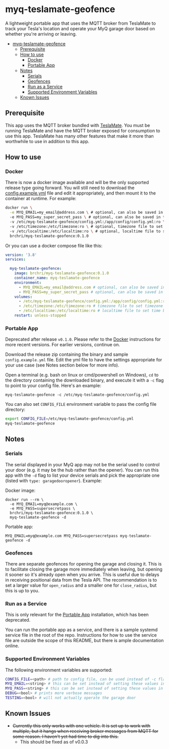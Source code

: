 # myq-teslamate-geofence
A lightweight portable app that uses the MQTT broker from TeslaMate to track your Tesla's location and operate your MyQ garage door based on whether you're arriving or leaving.

<!-- TOC -->

- [myq-teslamate-geofence](#myq-teslamate-geofence)
  - [Prerequisite](#prerequisite)
  - [How to use](#how-to-use)
    - [Docker](#docker)
    - [Portable App](#portable-app)
  - [Notes](#notes)
    - [Serials](#serials)
    - [Geofences](#geofences)
    - [Run as a Service](#run-as-a-service)
    - [Supported Environment Variables](#supported-environment-variables)
  - [Known Issues](#known-issues)

<!-- /TOC -->

## Prerequisite
This app uses the MQTT broker bundled with [TeslaMate](https://github.com/adriankumpf/teslamate). You must be running TeslaMate and have the MQTT broker exposed for consumption to use this app. TeslaMate has many other features that make it more than worthwhile to use in addition to this app.

## How to use
### Docker
There is now a docker image available and will be the only supported release type going forward. You will still need to download the [config.example.yml](https://github.com/brchri/myq-teslamate-geofence/blob/main/config.example.yml) file and edit it appropriately, and then mount it to the container at runtime. For example:

```bash
docker run \
  -e MYQ_EMAIL=my_email@address.com \ # optional, can also be saved in the config.yml file
  -e MYQ_PASS=my_super_secret_pass \ # optional, can also be saved in the config.yml file
  -v /etc/myq-teslamate-geofence/config.yml:/app/config/config.yml:ro \ # required, config file volume
  -v /etc/timezone:/etc/timezone:ro \ # optional, timezone file to set timezone based on host machine
  -v /etc/localtime:/etc/localtime:ro \ # optional, localtime file to set time based on host machine
  brchri/myq-teslamate-geofence:0.1.0
```

Or you can use a docker compose file like this:

```yaml
version: '3.8'
services:

  myq-teslamate-geofence:
    image: brchri/myq-teslamate-geofence:0.1.0
    container_name: myq-teslamate-geofence
    environment:
      - MYQ_EMAIL=my_email@address.com # optional, can also be saved in the config.yml file
      - MYQ_PASS=my_super_secret_pass # optional, can also be saved in the config.yml file
    volumes:
      - /etc/myq-teslamate-geofence/config.yml:/app/config/config.yml:ro # required, config file volume
      - /etc/timezone:/etc/timezone:ro # timezone file to set timezone based on host machine
      - /etc/localtime:/etc/localtime:ro # localtime file to set time based on host machine
    restart: unless-stopped
```

### Portable App
Deprecated after release `v0.1.0`. Please refer to the [Docker](#docker) instructions for more recent versions. For earlier versions, continue on.

Download the release zip containing the binary and sample `config.example.yml` file. Edit the yml file to have the settings appropriate for your use case (see Notes section below for more info).

Open a terminal (e.g. bash on linux or cmd/powershell on Windows), `cd` to the directory containing the downloaded binary, and execute it with a `-c` flag to point to your config file. Here's an example:

`myq-teslamate-geofence -c /etc/myq-teslamate-geofence/config.yml`

You can also set `CONFIG_FILE` environment variable to pass the config file directory:

```bash
export CONFIG_FILE=/etc/myq-teslamate-geofence/config.yml
myq-teslamate-geofence
```

## Notes

### Serials
The serial displayed in your MyQ app may not be the serial used to control your door (e.g. it may be the hub rather than the opener). You can run this app with the `-d` flag to list your device serials and pick the appropriate one (listed with `type: garagedooropener`). Example:

Docker image:

```shell
docker run --rm \
  -e MYQ_EMAIL=myq@example.com \
  -e MYQ_PASS=supersecretpass \
  brchri/myq-teslamate-geofence:0.1.0 \
  myq-teslamate-geofence -d
```

Portable app:

`MYQ_EMAIL=myq@example.com MYQ_PASS=supersecretpass myq-teslamate-geofence -d`

### Geofences
There are separate geofences for opening the garage and closing it. This is to facilitate closing the garage more immediately when leaving, but opening it sooner so it's already open when you arrive. This is useful due to delays in receiving positional data from the Tesla API. The recommendation is to set a larger value for `open_radius` and a smaller one for `close_radius`, but this is up to you.

### Run as a Service
This is only relevant for the [Portable App](#portable-app) installation, which has been deprecated.

You can run the portable app as a service, and there is a sample systemd service file in the root of the repo. Instructions for how to use the service file are outside the scope of this README, but there is ample documentation online.

### Supported Environment Variables
The following environment variables are supported:
```bash
CONFIG_FILE=<path> # path to config file, can be used instead of -c flag
MYQ_EMAIL=<string> # this can be set instead of setting these values in the config.yml file
MYQ_PASS=<string> # this can be set instead of setting these values in the config.yml file
DEBUG=<bool> # prints more verbose messages
TESTING=<bool> # will not actually operate the garage door
```

## Known Issues
* ~~Currently this only works with one vehicle. It is set up to work with multiple, but it hangs when receiving broker messages from MQTT for some reason. I haven't yet had time to dig into this.~~
  * This should be fixed as of v0.0.3
